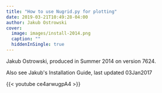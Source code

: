 ```yaml
---
title: "How to use Nugrid.py for plotting"
date: 2019-03-21T10:49:28-04:00
author: Jakub Ostrowski
cover:
  image: images/install-2014.png
  caption: ""
  hiddenInSingle: true
---
```


Jakub Ostrowski, produced in Summer 2014 on version 7624.

Also see Jakub's Installation Guide, last updated 03Jan2017

{{< youtube ce4arwugpA4 >}}
